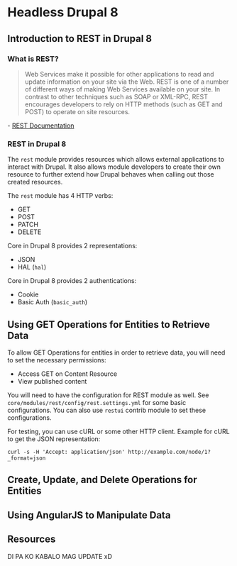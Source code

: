 # Headless Drupal 8

## Introduction to REST in Drupal 8

### What is REST?

> Web Services make it possible for other applications to read and update information on your site via the Web. REST is one of a number of different ways of making Web Services available on your site. In contrast to other techniques such as SOAP or XML-RPC, REST encourages developers to rely on HTTP methods (such as GET and POST) to operate on site resources.

\- [REST Documentation](https://www.drupal.org/documentation/modules/rest)

### REST in Drupal 8

The `rest` module provides resources which allows external applications to interact with Drupal. It also allows module developers to create their own resource to further extend how Drupal behaves when calling out those created resources.

The `rest` module has 4 HTTP verbs:

* GET
* POST
* PATCH
* DELETE

Core in Drupal 8 provides 2 representations:

* JSON
* HAL (`hal`)

Core in Drupal 8 provides 2 authentications:

* Cookie
* Basic Auth (`basic_auth`)

## Using GET Operations for Entities to Retrieve Data

To allow GET Operations for entities in order to retrieve data, you will need to set the necessary permissions:

* Access GET on Content Resource
* View published content

You will need to have the configuration for REST module as well. See `core/modules/rest/config/rest.settings.yml` for some basic configurations. You can also use `restui` contrib module to set these configurations.

For testing, you can use cURL or some other HTTP client. Example for cURL to get the JSON representation:

`curl -s -H 'Accept: application/json' http://example.com/node/1?_format=json`

## Create, Update, and Delete Operations for Entities
## Using AngularJS to Manipulate Data
## Resources

DI PA KO KABALO MAG UPDATE xD
